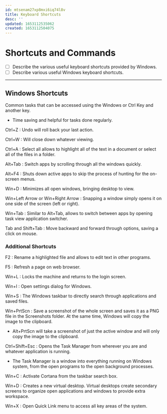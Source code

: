 ```yaml
---
id: mtsenam27xp8mxi6iq74l8v
title: Keyboard Shortcuts
desc: ''
updated: 1653112535062
created: 1653112504075
---
```


# Shortcuts and Commands

- [ ] Describe the various useful keyboard shortcuts provided by Windows.
- [ ] Describe various useful Windows keyboard shortcuts.

---

## Windows Shortcuts

Common tasks that can be accessed using the Windows or Ctrl Key and another key.

- Time saving and helpful for tasks done regularly.

Ctrl+Z
: Undo will roll back your last action.

Ctrl+W
: Will close down whatever viewing.

Ctrl+A
: Select all allows to highlight all of the text in a document or select all of the files in a folder.

Alt+Tab
: Switch apps by scrolling through all the windows quickly.

Alt+F4
: Shuts down active apps to skip the process of hunting for the on-screen menus.

Win+D
: Minimizes all open windows, bringing desktop to view.

Win+Left Arrow or Win+Right Arrow
: Snapping a window simply opens it on one side of the screen (left or right).

Win+Tab
: Similar to Alt+Tab, allows to switch between apps by opening task view application switcher.

Tab and Shift+Tab
: Move backward and forward through options, saving a click on mouse.

### Additional Shortcuts

F2
: Rename a highlighted file and allows to edit text in other programs.

F5
: Refresh a page on web browser.

Win+L
: Locks the machine and returns to the login screen.

Win+I
: Open settings dialog for Windows.

Win+S
: The Windows taskbar to directly search through applications and saved files.

Win+PrtScn
: Save a screenshot of the whole screen and saves it as a PNG file in the Screenshots folder. At the same time, Windows will copy the image to the clipboard.

- Alt+PrtScn will take a screenshot of just the active window and will only copy the image to the clipboard.

Ctrl+Shift+Esc
: Opens the Task Manager from wherever you are and whatever application is running.

- The Task Manager is a window into everything running on Windows system, from the open programs to the open background processes.

Win+C
: Activate Cortana from the taskbar search box.

Win+D
: Creates a new virtual desktop. Virtual desktops create secondary screens to organize open applications and windows to provide extra workspace.

Win+X
: Open Quick Link menu to access all key areas of the system.

